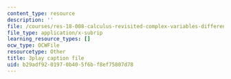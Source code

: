 ```yaml
---
content_type: resource
description: ''
file: /courses/res-18-008-calculus-revisited-complex-variables-differential-equations-and-linear-algebra-fall-2011/b29adf9201970b405f6bf8ef75807d78_BOx8LRyr8mU.srt
file_type: application/x-subrip
learning_resource_types: []
ocw_type: OCWFile
resourcetype: Other
title: 3play caption file
uid: b29adf92-0197-0b40-5f6b-f8ef75807d78
---
```

